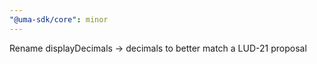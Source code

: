```yaml
---
"@uma-sdk/core": minor
---
```


Rename displayDecimals -> decimals to better match a LUD-21 proposal
